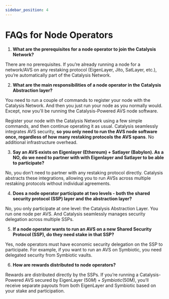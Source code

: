 ```yaml
---
sidebar_position: 4
---
```


# FAQs for Node Operators

1. **What are the prerequisites for a node operator to join the Catalysis Network?**

There are no prerequisites. If you’re already running a node for a network/AVS on any restaking protocol (EigenLayer, Jito, SatLayer, etc.), you’re automatically part of the Catalysis Network.

2. **What are the main responsibilities of a node operator in the Catalysis Abstraction layer?**

You need to run a couple of commands to register your node with the Catalysis Network. And then you just run your node as you normally would. Except, now you'll be running the Catalysis-Powered AVS node software.

Register your node with the Catalysis Network using a few simple commands, and then continue operating it as usual. Catalysis seamlessly integrates AVS security, **so you only need to run the AVS node software once, regardless of how many restaking protocols the AVS spans**. No additional infrastructure overhead.

3. **Say an AVS exists on Eigenlayer (Ethereum) + Satlayer (Babylon). As a NO, do we need to partner with with Eigenlayer and Satlayer to be able to participate?**

No, you don’t need to partner with any restaking protocol directly. Catalysis abstracts these integrations, allowing you to run AVSs across multiple restaking protocols without individual agreements.

4. **Does a node operator participate at two levels - both the shared security protocol (SSP) layer and the abstraction layer?**

No, you only participate at one level: the Catalysis Abstraction Layer. You run one node per AVS. And Catalysis seamlessly manages security delegation across multiple SSPs.

5. **If a node operator wants to run an AVS on a new Shared Security Protocol (SSP), do they need stake in that SSP?**

Yes, node operators must have economic security delegation on the SSP to participate. For example, if you want to run an AVS on Symbiotic, you need delegated security from Symbiotic vaults.

6. **How are rewards distributed to node operators?**

Rewards are distributed directly by the SSPs. If you’re running a Catalysis-Powered AVS secured by EigenLayer ($50M) + Symbiotic ($50M), you’ll receive separate payouts from both EigenLayer and Symbiotic based on your stake and participation.

